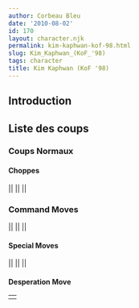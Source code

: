 ```yaml
---
author: Corbeau Bleu
date: '2010-08-02'
id: 170
layout: character.njk
permalink: kim-kaphwan-kof-98.html
slug: Kim_Kaphwan_(KoF_'98)
tags: character
title: Kim Kaphwan (KoF '98)
---
```


## Introduction

## Liste des coups

### Coups Normaux

#### Choppes

||
||
||

### Command Moves

||
||
||

#### Special Moves

||
||
||

#### Desperation Move

|     |
|-----|
|     |